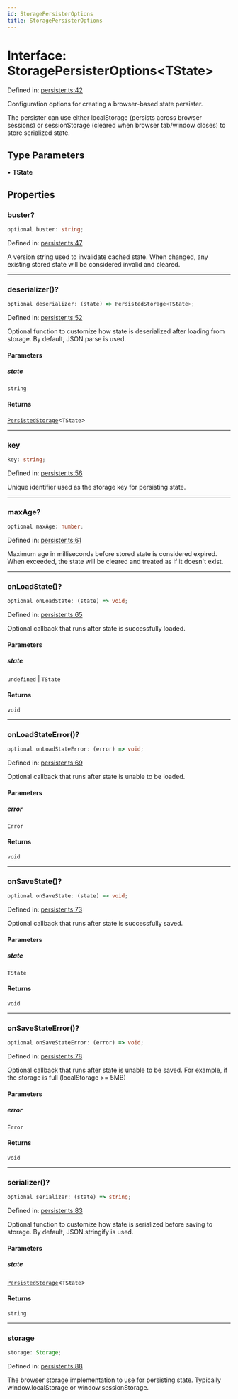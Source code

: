 ```yaml
---
id: StoragePersisterOptions
title: StoragePersisterOptions
---
```


<!-- DO NOT EDIT: this page is autogenerated from the type comments -->

# Interface: StoragePersisterOptions\<TState\>

Defined in: [persister.ts:42](https://github.com/TanStack/pacer/blob/main/packages/pacer/src/persister.ts#L42)

Configuration options for creating a browser-based state persister.

The persister can use either localStorage (persists across browser sessions) or
sessionStorage (cleared when browser tab/window closes) to store serialized state.

## Type Parameters

• **TState**

## Properties

### buster?

```ts
optional buster: string;
```

Defined in: [persister.ts:47](https://github.com/TanStack/pacer/blob/main/packages/pacer/src/persister.ts#L47)

A version string used to invalidate cached state. When changed, any existing
stored state will be considered invalid and cleared.

***

### deserializer()?

```ts
optional deserializer: (state) => PersistedStorage<TState>;
```

Defined in: [persister.ts:52](https://github.com/TanStack/pacer/blob/main/packages/pacer/src/persister.ts#L52)

Optional function to customize how state is deserialized after loading from storage.
By default, JSON.parse is used.

#### Parameters

##### state

`string`

#### Returns

[`PersistedStorage`](../persistedstorage.md)\<`TState`\>

***

### key

```ts
key: string;
```

Defined in: [persister.ts:56](https://github.com/TanStack/pacer/blob/main/packages/pacer/src/persister.ts#L56)

Unique identifier used as the storage key for persisting state.

***

### maxAge?

```ts
optional maxAge: number;
```

Defined in: [persister.ts:61](https://github.com/TanStack/pacer/blob/main/packages/pacer/src/persister.ts#L61)

Maximum age in milliseconds before stored state is considered expired.
When exceeded, the state will be cleared and treated as if it doesn't exist.

***

### onLoadState()?

```ts
optional onLoadState: (state) => void;
```

Defined in: [persister.ts:65](https://github.com/TanStack/pacer/blob/main/packages/pacer/src/persister.ts#L65)

Optional callback that runs after state is successfully loaded.

#### Parameters

##### state

`undefined` | `TState`

#### Returns

`void`

***

### onLoadStateError()?

```ts
optional onLoadStateError: (error) => void;
```

Defined in: [persister.ts:69](https://github.com/TanStack/pacer/blob/main/packages/pacer/src/persister.ts#L69)

Optional callback that runs after state is unable to be loaded.

#### Parameters

##### error

`Error`

#### Returns

`void`

***

### onSaveState()?

```ts
optional onSaveState: (state) => void;
```

Defined in: [persister.ts:73](https://github.com/TanStack/pacer/blob/main/packages/pacer/src/persister.ts#L73)

Optional callback that runs after state is successfully saved.

#### Parameters

##### state

`TState`

#### Returns

`void`

***

### onSaveStateError()?

```ts
optional onSaveStateError: (error) => void;
```

Defined in: [persister.ts:78](https://github.com/TanStack/pacer/blob/main/packages/pacer/src/persister.ts#L78)

Optional callback that runs after state is unable to be saved.
For example, if the storage is full (localStorage >= 5MB)

#### Parameters

##### error

`Error`

#### Returns

`void`

***

### serializer()?

```ts
optional serializer: (state) => string;
```

Defined in: [persister.ts:83](https://github.com/TanStack/pacer/blob/main/packages/pacer/src/persister.ts#L83)

Optional function to customize how state is serialized before saving to storage.
By default, JSON.stringify is used.

#### Parameters

##### state

[`PersistedStorage`](../persistedstorage.md)\<`TState`\>

#### Returns

`string`

***

### storage

```ts
storage: Storage;
```

Defined in: [persister.ts:88](https://github.com/TanStack/pacer/blob/main/packages/pacer/src/persister.ts#L88)

The browser storage implementation to use for persisting state.
Typically window.localStorage or window.sessionStorage.
